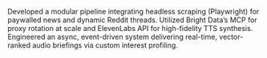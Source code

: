 Developed a modular pipeline integrating headless scraping (Playwright) for paywalled news and dynamic Reddit threads. Utilized Bright Data’s MCP for proxy rotation at scale and ElevenLabs API for high-fidelity TTS synthesis. Engineered an async, event-driven system delivering real-time, vector-ranked audio briefings via custom interest profiling.

